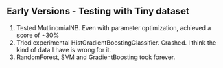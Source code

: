 ## Early Versions - Testing with Tiny dataset
1. Tested MutlinomialNB. Even with parameter optimization, achieved a score of ~30%
1. Tried experimental HistGradientBoostingClassifier. Crashed. I think the kind of data I have is wrong for it.
1. RandomForest, SVM and GradientBoosting took forever. 
